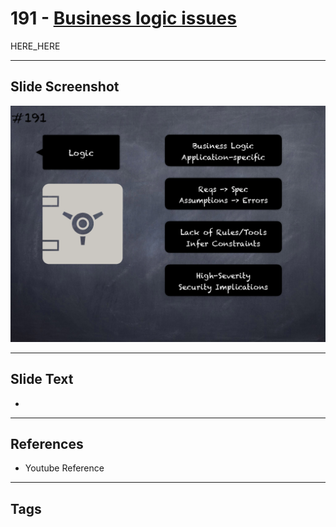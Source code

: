 # 191 - [Business logic issues](Business%20logic%20issues.md)

HERE_HERE

___
## Slide Screenshot
![0191.png](../../images/pitfalls_and_best_practices201/191.png)
___
## Slide Text
- 
___
## References
- Youtube Reference
___
## Tags